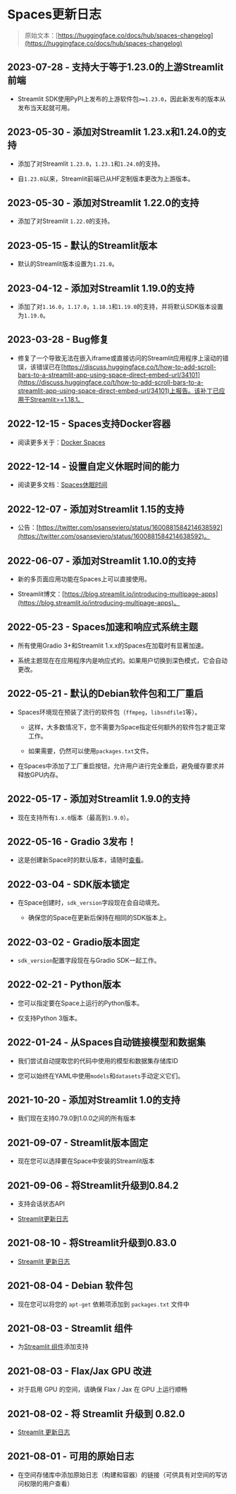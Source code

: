 # Spaces更新日志

> 原始文本：[https://huggingface.co/docs/hub/spaces-changelog](https://huggingface.co/docs/hub/spaces-changelog)

## 2023-07-28 - 支持大于等于1.23.0的上游Streamlit前端

+   Streamlit SDK使用PyPI上发布的上游软件包`>=1.23.0`，因此新发布的版本从发布当天起就可用。

## 2023-05-30 - 添加对Streamlit 1.23.x和1.24.0的支持

+   添加了对Streamlit `1.23.0`，`1.23.1`和`1.24.0`的支持。

+   自`1.23.0`以来，Streamlit前端已从HF定制版本更改为上游版本。

## 2023-05-30 - 添加对Streamlit 1.22.0的支持

+   添加了对Streamlit `1.22.0`的支持。

## 2023-05-15 - 默认的Streamlit版本

+   默认的Streamlit版本设置为`1.21.0`。

## 2023-04-12 - 添加对Streamlit 1.19.0的支持

+   添加了对`1.16.0`，`1.17.0`，`1.18.1`和`1.19.0`的支持，并将默认SDK版本设置为`1.19.0`。

## 2023-03-28 - Bug修复

+   修复了一个导致无法在嵌入iframe或直接访问的Streamlit应用程序上滚动的错误，该错误已在[https://discuss.huggingface.co/t/how-to-add-scroll-bars-to-a-streamlit-app-using-space-direct-embed-url/34101](https://discuss.huggingface.co/t/how-to-add-scroll-bars-to-a-streamlit-app-using-space-direct-embed-url/34101)上报告。该补丁已应用于Streamlit>=1.18.1。

## 2022-12-15 - Spaces支持Docker容器

+   阅读更多关于：[Docker Spaces](./spaces-sdks-docker)

## 2022-12-14 - 设置自定义休眠时间的能力

+   阅读更多文档：[Spaces休眠时间](./spaces-gpus#sleep-time)

## 2022-12-07 - 添加对Streamlit 1.15的支持

+   公告：[https://twitter.com/osanseviero/status/1600881584214638592](https://twitter.com/osanseviero/status/1600881584214638592)。

## 2022-06-07 - 添加对Streamlit 1.10.0的支持

+   新的多页面应用功能在Spaces上可以直接使用。

+   Streamlit博文：[https://blog.streamlit.io/introducing-multipage-apps](https://blog.streamlit.io/introducing-multipage-apps)。

## 2022-05-23 - Spaces加速和响应式系统主题

+   所有使用Gradio 3+和Streamlit 1.x.x的Spaces在加载时有显著加速。

+   系统主题现在在应用程序内是响应式的。如果用户切换到深色模式，它会自动更改。

## 2022-05-21 - 默认的Debian软件包和工厂重启

+   Spaces环境现在预装了流行的软件包（`ffmpeg`，`libsndfile1`等）。

    +   这样，大多数情况下，您不需要为Space指定任何额外的软件包才能正常工作。

    +   如果需要，仍然可以使用`packages.txt`文件。

+   在Spaces中添加了工厂重启按钮，允许用户进行完全重启，避免缓存要求并释放GPU内存。

## 2022-05-17 - 添加对Streamlit 1.9.0的支持

+   现在支持所有`1.x.0`版本（最高到`1.9.0`）。

## 2022-05-16 - Gradio 3发布！

+   这是创建新Space时的默认版本，请随时[查看](https://huggingface.co/blog/gradio-blocks)。

## 2022-03-04 - SDK版本锁定

+   在Space创建时，`sdk_version`字段现在会自动填充。

    +   确保您的Space在更新后保持在相同的SDK版本上。

## 2022-03-02 - Gradio版本固定

+   `sdk_version`配置字段现在与Gradio SDK一起工作。

## 2022-02-21 - Python版本

+   您可以指定要在Space上运行的Python版本。

+   仅支持Python 3版本。

## 2022-01-24 - 从Spaces自动链接模型和数据集

+   我们尝试自动提取您的代码中使用的模型和数据集存储库ID

+   您可以始终在YAML中使用`models`和`datasets`手动定义它们。

## 2021-10-20 - 添加对Streamlit 1.0的支持

+   我们现在支持0.79.0到1.0.0之间的所有版本

## 2021-09-07 - Streamlit版本固定

+   现在您可以选择要在Space中安装的Streamlit版本

## 2021-09-06 - 将Streamlit升级到0.84.2

+   支持会话状态API

+   [Streamlit更新日志](https://github.com/streamlit/streamlit/releases/tag/0.84.0)

## 2021-08-10 - 将Streamlit升级到0.83.0

+   [Streamlit 更新日志](https://github.com/streamlit/streamlit/releases/tag/0.83.0)

## 2021-08-04 - Debian 软件包

+   现在您可以将您的 `apt-get` 依赖项添加到 `packages.txt` 文件中

## 2021-08-03 - Streamlit 组件

+   为[Streamlit 组件](https://streamlit.io/components)添加支持

## 2021-08-03 - Flax/Jax GPU 改进

+   对于启用 GPU 的空间，请确保 Flax / Jax 在 GPU 上运行顺畅

## 2021-08-02 - 将 Streamlit 升级到 0.82.0

+   [Streamlit 更新日志](https://github.com/streamlit/streamlit/releases/tag/0.82.0)

## 2021-08-01 - 可用的原始日志

+   在空间存储库中添加原始日志（构建和容器）的链接（可供具有对空间的写访问权限的用户查看）
